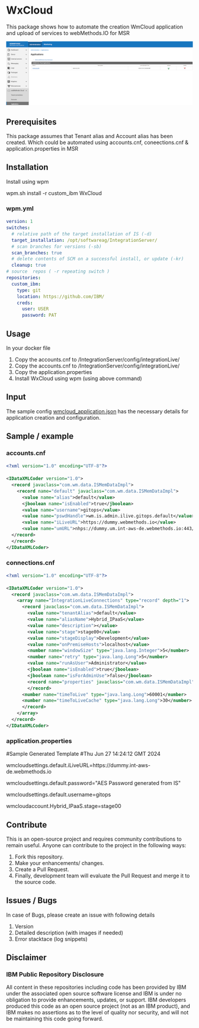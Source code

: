 # WxCloud

This package shows how to automate the creation WmCloud application and upload of services to webMethods.IO for MSR

![](./images/wmcloud_application.png)

## Prerequisites

This package assumes that Tenant alias and Account alias has been created. Which could be automated using accounts.cnf, coneections.cnf & application.properties in MSR

## Installation

Install using wpm

wpm.sh install -r custom_ibm WxCloud
### wpm.yml
```yaml
version: 1
switches:
  # relative path of the target installation of IS (-d)
  target_installation: /opt/softwareag/IntegrationServer/
  # scan branches for versions (-sb)
  scan_branches: true
  # delete contents of SCM on a successful install, or update (-kr)
  cleanup: true
# source  repos ( -r repeating switch )
repositories:
  custom_ibm:
    type: git
    location: https://github.com/IBM/
    creds:
      user: USER
      password: PAT
```
## Usage 

In your docker file
1. Copy the accounts.cnf to <Instalation>/IntegrationServer/config/integrationLive/ 
2. Copy the accounts.cnf to <Instalation>/IntegrationServer/config/integrationLive/ 
3. Copy the application.properties
4. Install WxCloud using wpm (using above command)

## Input 

The sample config [wmcloud_application.json](./config/wmcloud_application.json) has the necessary details for application creation and configuration.


## Sample / example

### accounts.cnf
```xml
<?xml version="1.0" encoding="UTF-8"?>

<IDataXMLCoder version="1.0">
  <record javaclass="com.wm.data.ISMemDataImpl">
    <record name="default" javaclass="com.wm.data.ISMemDataImpl">
      <value name="alias">default</value>
      <jboolean name="isEnabled">true</jboolean>
      <value name="username">gitops</value>
      <value name="pswdHandle">wm.is.admin.ilive.gitops.default</value>
      <value name="iLiveURL">https://dummy.webmethods.io</value>
      <value name="umURL">nhps://dummy.um.int-aws-de.webmethods.io:443//dummy/</value>
  </record>
  </record>
</IDataXMLCoder>
```

### connections.cnf
```xml
<?xml version="1.0" encoding="UTF-8"?>

<IDataXMLCoder version="1.0">
  <record javaclass="com.wm.data.ISMemDataImpl">
    <array name="IntegrationLiveConnections" type="record" depth="1">
      <record javaclass="com.wm.data.ISMemDataImpl">
        <value name="tenantAlias">default</value>
        <value name="aliasName">Hybrid_IPaaS</value>
        <value name="description"></value>
        <value name="stage">stage00</value>
        <value name="stageDisplay">Development</value>
        <value name="onPremiseHosts">localhost</value>
        <number name="windowSize" type="java.lang.Integer">5</number>
        <number name="retry" type="java.lang.Long">5</number>
        <value name="runAsUser">Administrator</value>
        <jboolean name="isEnabled">true</jboolean>
        <jboolean name="isForAdminUse">false</jboolean>
        <record name="properties" javaclass="com.wm.data.ISMemDataImpl">
        </record>
      <number name="timeToLive" type="java.lang.Long">60001</number>
      <number name="timeToLiveCache" type="java.lang.Long">30</number>
      </record>
    </array>
  </record>
</IDataXMLCoder>
```

### application.properties
#Sample Generated Template
#Thu Jun 27 14:24:12 GMT 2024

wmcloudsettings.default.iLiveURL=https\://dummy.int-aws-de.webmethods.io

wmcloudsettings.default.password="AES Password generated from IS"

wmcloudsettings.default.username=gitops

wmcloudaccount.Hybrid_IPaaS.stage=stage00

## Contribute

This is an open-source project and requires community contributions to remain useful. Anyone can contribute to the project in the following ways:
1. Fork this repository.
2. Make your enhancements/ changes.
3. Create a Pull Request.
4. Finally, development team will evaluate the Pull Request and merge it to the source code.

## Issues / Bugs

In case of Bugs, please create an issue with following details
1. Version
2. Detailed description (with images if needed)
3. Error stacktace (log snippets)

## Disclaimer
### IBM Public Repository Disclosure
All content in these repositories including code has been provided by IBM under the associated open source software license and IBM is under no obligation to provide enhancements, updates, or support. IBM developers produced this code as an open source project (not as an IBM product), and IBM makes no assertions as to the level of quality nor security, and will not be maintaining this code going forward.

